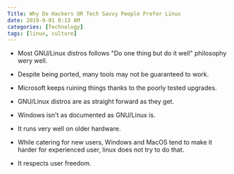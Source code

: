 ```yaml
---
Title: Why Do Hackers OR Tech Savvy People Prefer Linux
date: 2019-9-01 8:13 AM
categories: [Technology]
tags: [linux, culture]
---
```


 
* Most GNU/Linux distros follows "Do one thing but do it well" philosophy wery well.

* Despite being ported, many tools may not be guaranteed to work.

* Microsoft keeps ruining things thanks to the poorly tested upgrades.

* GNU/Linux distros are as straight forward as they get.

* Windows isn't as documented as GNU/Linux is.

* It runs very well on older hardware.

* While catering for new users, Windows and MacOS tend to make it harder for experienced user, linux does not try to do that.
* It respects user freedom.